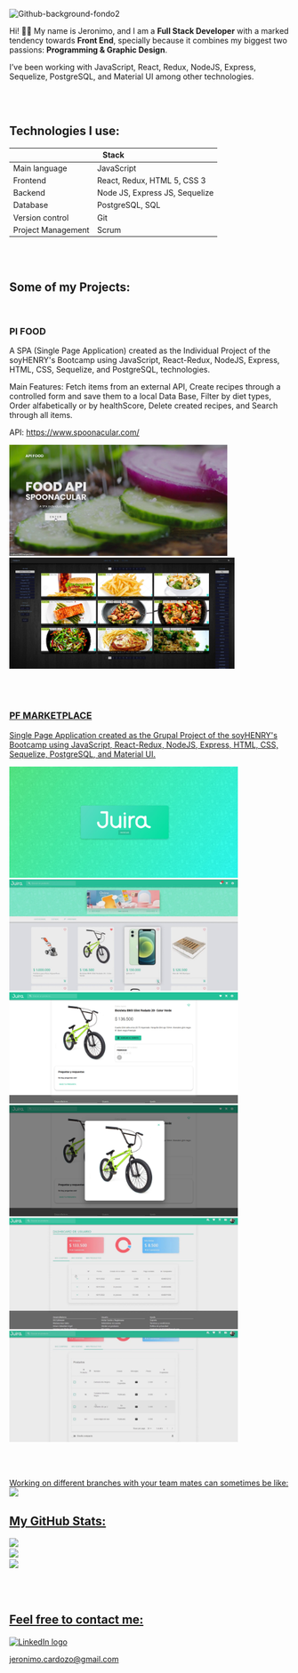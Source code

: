 <!-- ![Github Banner Hello](https://user-images.githubusercontent.com/2494062/202928686-7c70bd9f-ba6a-4b84-a07b-737f97c38802.jpg) -->
![Github-background-fondo2](https://user-images.githubusercontent.com/2494062/225432194-e4f4e770-be60-46bf-9997-053116f22e92.jpg)



Hi! 👋🏻 My name is Jeronimo, and I am a <b>Full Stack Developer</b> with a marked tendency towards <b>Front End</b>, specially because it combines my biggest two passions: <b>Programming & Graphic Design</b>. 

I’ve been working with JavaScript, React, Redux, NodeJS, Express, Sequelize, PostgreSQL, and Material UI among other technologies.

<br/>
<br/>


  <h2 align="left"> Technologies I use: </h2>
  <p>
    <table>
      <thead>  <tr> <th colspan="2"> Stack </th> </tr> </thead>
      <tbody>
        <tr>
          <td> Main language </td>
          <td> JavaScript </td>
        </tr>
        <tr>
          <td> Frontend </td>
          <td> React, Redux, HTML 5, CSS 3 </td>
        </tr>
        <tr>
          <td> Backend </td>
          <td> Node JS, Express JS, Sequelize </td>
        </tr>
        <tr>
          <td> Database </td>
          <td> PostgreSQL, SQL </td>
        </tr>
        <tr>
          <td> Version control </td>
          <td> Git </td>
        </tr>
        <tr>
          <td> Project Management </td>
          <td> Scrum </td>
        </tr>
      </tbody>
  </table>
  
  <br/>
  <br/>
  

<h2 align="left">Some of my Projects:</h2>

<br/>

<h3> PI FOOD </h3>
<p>A SPA (Single Page Application) created as the Individual Project of the soyHENRY's Bootcamp using JavaScript, React-Redux, NodeJS, Express, HTML, CSS, Sequelize, and PostgreSQL, technologies.</p>
  
<p>Main Features: Fetch items from an external API, Create recipes through a controlled form and save them to a local Data Base, Filter by diet types, Order alfabetically or by healthScore, Delete created recipes, and Search through all items.</p>

API: https://www.spoonacular.com/
</br>
           
<a href="https://github.com/jdcm182/jdcm182/blob/main/media/screencapture1.jpg"><img height="200" src="./media/screencapture1.jpg" />
<a href="https://github.com/jdcm182/jdcm182/blob/main/media/screencapture2.jpg"><img height="200" src="./media/screencapture2.jpg" />
<!-- <a href="https://github.com/jdcm182/PI-Food-J"> -->


<br/>
<br/>

<h3> PF MARKETPLACE </h3>
  <p>Single Page Application created as the Grupal Project of the soyHENRY's Bootcamp using JavaScript, React-Redux, NodeJS, Express, HTML, CSS, Sequelize, PostgreSQL, and Material UI. </p>
<!---
Main Features: Fetch items from an external API, Create recipes through a controlled form and save them to a local Data Base, Filter by diet types, Order alfabetically or by healthScore, Delete created recipes, and Search through all items.</p>
-->


  
<a href="https://github.com/jdcm182/jdcm182/blob/main/media/PF_screenshot1.jpg"><img height="200" src="./media/PF_screenshot1.jpg" />
<a href="https://github.com/jdcm182/jdcm182/blob/main/media/PF_screenshot2.jpg"><img height="200" src="./media/PF_screenshot2.jpg" />
<a href="https://github.com/jdcm182/jdcm182/blob/main/media/PF_screenshot3.jpg"><img height="200" src="./media/PF_screenshot3.jpg" />
<a href="https://github.com/jdcm182/jdcm182/blob/main/media/PF_screenshot4.jpg"><img height="200" src="./media/PF_screenshot4.jpg" />
<a href="https://github.com/jdcm182/jdcm182/blob/main/media/PF_screenshot5.jpg"><img height="200" src="./media/PF_screenshot5.jpg" />
<a href="https://github.com/jdcm182/jdcm182/blob/main/media/PF_screenshot6.jpg"><img height="200" src="./media/PF_screenshot6.jpg" />
<!-- <a href="https://github.com/jdcm182/PF-Henry-PT07G06-FRONT"> -->

  
  <br/>
  <br/>

  Working on different branches with your team mates can sometimes be like:
<img src="./media/git_merge.gif" />

<h2 align="left">My GitHub Stats:</h2>
<!-- <a href="https://github.com/ryo-ma/github-profile-trophy"><img src="https://github-profile-trophy.vercel.app/?username=jdcm182" alt="github trophys" /></a> --->
  
![](https://github-readme-stats.vercel.app/api?username=jdcm182&theme=dark&hide_border=false&include_all_commits=true&count_private=true)<br/>
![](https://github-readme-streak-stats.herokuapp.com/?user=jdcm182&theme=dark&hide_border=false)<br/>
![](https://github-readme-stats.vercel.app/api/top-langs/?username=jdcm182&theme=dark&hide_border=false&include_all_commits=false&count_private=false&layout=compact)
  
  
  <br/>
  <br/>

  

<h2 align="left"> Feel free to contact me: </h2>
  
<p align="left">
<a href="https://www.linkedin.com/in/jeronimo-cardozo-dev" target="blank">
  <img align="center" src="https://raw.githubusercontent.com/rahuldkjain/github-profile-readme-generator/master/src/images/icons/Social/linked-in-alt.svg" alt="LinkedIn logo" height="30" width="40" /> 
  <!-- <br/>LinkedIn profile --->
  </a>
</p>
  
  <a href=mailto:jeronimo.cardozo@gmail.com>jeronimo.cardozo@gmail.com</a>
  
  

<!---
- 👋 Hi, I’m @jdcm182
- 👀 I’m interested in ...
- 🌱 I’m currently learning ...
- 💞️ I’m looking to collaborate on ...
- 📫 How to reach me ...
--->
  
<!---
jdcm182/jdcm182 is a ✨ special ✨ repository because its `README.md` (this file) appears on your GitHub profile.
You can click the Preview link to take a look at your changes.
--->
